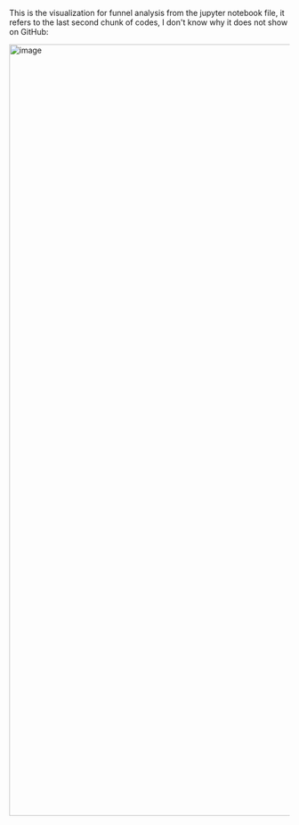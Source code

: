 This is the visualization for funnel analysis from the jupyter notebook file, it refers to the last second chunk of codes, I don't know why it does not show on GitHub:




<img width="1384" alt="image" src="https://github.com/mpa-mxiang/customer-behavior-analysis/assets/18576811/68d9f740-dd24-4e9b-9678-73a28869258a">



